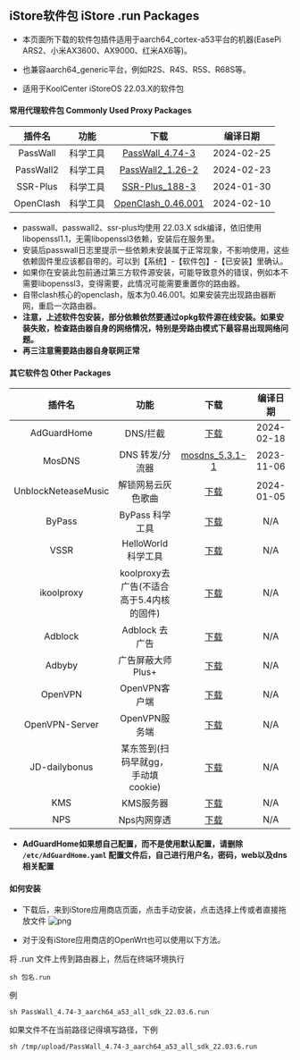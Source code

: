 ## iStore软件包 iStore .run Packages

* 本页面所下载的软件包插件适用于aarch64_cortex-a53平台的机器(EasePi ARS2、小米AX3600、AX9000、红米AX6等)。

* 也兼容aarch64_generic平台，例如R2S、R4S、R5S、R68S等。

* 适用于KoolCenter iStoreOS 22.03.X的软件包

#### 常用代理软件包 Commonly Used Proxy Packages
|插件名|功能|下载|编译日期|
| :----: | :----: | :----: | :----: |
| PassWall | 科学工具 | [PassWall_4.74-3](https://github.com/AUK9527/Are-u-ok/raw/main/apps/all/PassWall_4.74-3_aarch64_a53_all_sdk_22.03.6.run) |2024-02-25|
| PassWall2 | 科学工具 | [PassWall2_1.26-2](https://github.com/AUK9527/Are-u-ok/raw/main/apps/all/PassWall2_1.26-2_aarch64_a53_all_sdk_22.03.6.run) |2024-02-23|
| SSR-Plus | 科学工具 | [SSR-Plus_188-3](https://github.com/AUK9527/Are-u-ok/raw/main/apps/all/SSR-Plus_188-3_aarch64_a53_all_sdk_22.03.6.run) |2024-01-30|
| OpenClash | 科学工具 | [OpenClash_0.46.001](https://github.com/AUK9527/Are-u-ok/raw/main/apps/all/OpenClash_0.46.001+aarch_64_core.run) |2024-02-10|
* passwall、passwall2、ssr-plus均使用 22.03.X sdk编译，依旧使用libopenssl1.1，无需libopenssl3依赖，安装后在服务里。
* 安装后passwall日志里提示一些依赖未安装属于正常现象，不影响使用，这些依赖固件里应该都自带的。可以到【系统】-【软件包】-【已安装】里确认。
* 如果你在安装此包前通过第三方软件源安装，可能导致意外的错误，例如本不需要libopenssl3，变得需要，此情况可能需要重置你的路由器。
* 自带clash核心的openclash，版本为0.46.001。如果安装完出现路由器断网，重启一次路由器。
* **注意，上述软件包安装，部分依赖依然要通过opkg软件源在线安装。如果安装失败，检查路由器自身的网络情况，特别是旁路由模式下最容易出现网络问题。**
* **再三注意需要路由器自身联网正常**

#### 其它软件包 Other Packages
|插件名|功能|下载|编译日期|
| :----: | :----: | :----: | :----: |
| AdGuardHome | DNS/拦截 | [下载](https://github.com/AUK9527/Are-u-ok/raw/main/apps/all/adguardhome.run) |2024-02-18|
| MosDNS | DNS 转发/分流器 | [mosdns_5.3.1-1](https://github.com/AUK9527/Are-u-ok/raw/main/apps/all/mosdns_5.3.1-1_aarch64_a53_all.run) |2023-11-06|
| UnblockNeteaseMusic | 解锁网易云灰色歌曲 | [下载](https://github.com/AUK9527/Are-u-ok/raw/main/apps/all/unblockneteasemusic.run) |2024-01-05|
| ByPass | ByPass 科学工具 | [下载](https://github.com/AUK9527/Are-u-ok/raw/main/apps/all/ByPass_a53.run) |N/A|
| VSSR | HelloWorld 科学工具 | [下载](https://github.com/AUK9527/Are-u-ok/raw/main/apps/all/VSSR_a53.run) |N/A|
| ikoolproxy | koolproxy去广告(不适合高于5.4内核的固件) | [下载](https://github.com/AUK9527/Are-u-ok/raw/main/apps/all/ikoolproxy_a53.run) |N/A|
| Adblock | Adblock 去广告 | [下载](https://github.com/AUK9527/Are-u-ok/raw/main/apps/all/adblock.run) |N/A|
| Adbyby | 广告屏蔽大师 Plus+ | [下载](https://github.com/AUK9527/Are-u-ok/raw/main/apps/all/adbyby_a53.run) |N/A|
| OpenVPN | OpenVPN客户端 | [下载](https://github.com/AUK9527/Are-u-ok/raw/main/apps/all/OpenVPN_20211018.run) |N/A|
| OpenVPN-Server | OpenVPN服务端 | [下载](https://github.com/AUK9527/Are-u-ok/raw/main/apps/all/OpenVPN-Server_a53.run) |N/A|
| JD-dailybonus | 某东签到(扫码早就gg，手动填cookie) | [下载](https://github.com/AUK9527/Are-u-ok/raw/main/apps/all/JD-dailybonus_20211105.run) |N/A|
| KMS | KMS服务器 | [下载](https://github.com/AUK9527/Are-u-ok/raw/main/apps/all/KMS_a53.run) |N/A|
| NPS | Nps内网穿透 | [下载](https://github.com/AUK9527/Are-u-ok/raw/main/apps/all/NPS_a53.run) |N/A|
* **AdGuardHome如果想自己配置，而不是使用默认配置，请删除 `/etc/AdGuardHome.yaml` 配置文件后，自己进行用户名，密码，web以及dns相关配置**

#### 如何安装
* 下载后，来到iStore应用商店页面，点击手动安装，点击选择上传或者直接拖放文件
![png](https://cdn.jsdelivr.net/gh/AUK9527/Are-u-ok@master/apps/install.png)

* 对于没有iStore应用商店的OpenWrt也可以使用以下方法。

将 .run 文件上传到路由器上，然后在终端环境执行
```console
sh 包名.run
```
例
```console
sh PassWall_4.74-3_aarch64_a53_all_sdk_22.03.6.run
```
如果文件不在当前路径记得填写路径，下例
```console
sh /tmp/upload/PassWall_4.74-3_aarch64_a53_all_sdk_22.03.6.run
```
